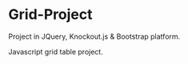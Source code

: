 # Grid-Project
Project in JQuery, Knockout.js &amp; Bootstrap platform.  

Javascript grid table project.
